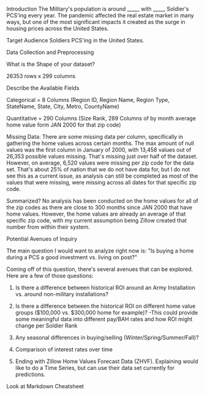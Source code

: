 Introduction 
The Military's population is around _____ with _____ Soldier's PCS'ing every year. The pandemic affected the real estate market in many ways, but one of the most significant impacts it created as the surge in housing prices across the United States. 

Target Audience 
Soldiers PCS'ing in the United States. 

Data Collection and Preprocessing 

What is the Shape of your dataset? 

26353 rows x 299 columns 

Describe the Available Fields 

Categorical = 8 Columns (Region ID, Region Name, Region Type, StateName, State, City, Metro, CountyName)

Quantitative = 290 Columns (Size Rank, 289 Columns of by month average home value form JAN 2000 for that zip code)

Missing Data: There are some missing data per column, specifically in gathering the home values across certain months. The max amount of null values was the first column in January of 2000, with 13,458 values out of 26,353 possible values missing. That's missing just over half of the dataset. However, on average, 6,520 values were missing per zip code for the data set.  That's about 25% of nation that we do not have data for, but I do not see this as a current issue, as analysis can still be completed as most of the values that were missing, were missing across all dates for that specific zip code. 

Summarized? No analysis has been conducted on the home values for all of the zip codes as there are close to 300 months since JAN 2000 that have home values. However, the home values are already an average of that specific zip code, with my current assumption being Zillow created that number from within their system. 

Potential Avenues of Inquiry 

The main question I would want to analyze right now is: "Is buying a home during a PCS a good investment vs. living on post?" 

Coming off of this question, there's several avenues that can be explored. Here are a few of those questions: 

1. Is there a difference between historical ROI around an Army Installation vs. around non-military installations? 

2. Is there a difference between the historical ROI on different home value groups ($100,000 vs. $300,000 home for example)? 
      -This could provide some meaningful data into different pay/BAH rates and how ROI might change per Soldier Rank

3. Any seasonal differences in buying/selling (Winter/Spring/Summer/Fall)?

4. Comparison of interest rates over time 

5. Ending with Zillow Home Values Forecast Data (ZHVF). Explaining would like to do a Time Series, but can use their data set currently for predictions. 

Look at Markdown Cheatsheet 






